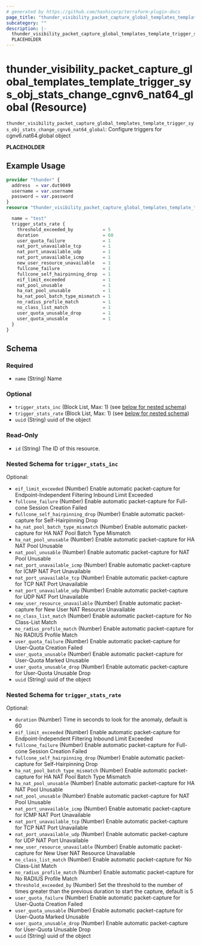 ```yaml
---
# generated by https://github.com/hashicorp/terraform-plugin-docs
page_title: "thunder_visibility_packet_capture_global_templates_template_trigger_sys_obj_stats_change_cgnv6_nat64_global Resource - terraform-provider-thunder"
subcategory: ""
description: |-
  thunder_visibility_packet_capture_global_templates_template_trigger_sys_obj_stats_change_cgnv6_nat64_global: Configure triggers for cgnv6.nat64.global object
  PLACEHOLDER
---
```


# thunder_visibility_packet_capture_global_templates_template_trigger_sys_obj_stats_change_cgnv6_nat64_global (Resource)

`thunder_visibility_packet_capture_global_templates_template_trigger_sys_obj_stats_change_cgnv6_nat64_global`: Configure triggers for cgnv6.nat64.global object

__PLACEHOLDER__

## Example Usage

```terraform
provider "thunder" {
  address  = var.dut9049
  username = var.username
  password = var.password
}
resource "thunder_visibility_packet_capture_global_templates_template_trigger_sys_obj_stats_change_cgnv6_nat64_global" "thunder_visibility_packet_capture_global_templates_template_trigger_sys_obj_stats_change_cgnv6_nat64_global" {

  name = "test"
  trigger_stats_rate {
    threshold_exceeded_by           = 5
    duration                        = 60
    user_quota_failure              = 1
    nat_port_unavailable_tcp        = 1
    nat_port_unavailable_udp        = 1
    nat_port_unavailable_icmp       = 1
    new_user_resource_unavailable   = 1
    fullcone_failure                = 1
    fullcone_self_hairpinning_drop  = 1
    eif_limit_exceeded              = 1
    nat_pool_unusable               = 1
    ha_nat_pool_unusable            = 1
    ha_nat_pool_batch_type_mismatch = 1
    no_radius_profile_match         = 1
    no_class_list_match             = 1
    user_quota_unusable_drop        = 1
    user_quota_unusable             = 1
  }
}
```

<!-- schema generated by tfplugindocs -->
## Schema

### Required

- `name` (String) Name

### Optional

- `trigger_stats_inc` (Block List, Max: 1) (see [below for nested schema](#nestedblock--trigger_stats_inc))
- `trigger_stats_rate` (Block List, Max: 1) (see [below for nested schema](#nestedblock--trigger_stats_rate))
- `uuid` (String) uuid of the object

### Read-Only

- `id` (String) The ID of this resource.

<a id="nestedblock--trigger_stats_inc"></a>
### Nested Schema for `trigger_stats_inc`

Optional:

- `eif_limit_exceeded` (Number) Enable automatic packet-capture for Endpoint-Independent Filtering Inbound Limit Exceeded
- `fullcone_failure` (Number) Enable automatic packet-capture for Full-cone Session Creation Failed
- `fullcone_self_hairpinning_drop` (Number) Enable automatic packet-capture for Self-Hairpinning Drop
- `ha_nat_pool_batch_type_mismatch` (Number) Enable automatic packet-capture for HA NAT Pool Batch Type Mismatch
- `ha_nat_pool_unusable` (Number) Enable automatic packet-capture for HA NAT Pool Unusable
- `nat_pool_unusable` (Number) Enable automatic packet-capture for NAT Pool Unusable
- `nat_port_unavailable_icmp` (Number) Enable automatic packet-capture for ICMP NAT Port Unavailable
- `nat_port_unavailable_tcp` (Number) Enable automatic packet-capture for TCP NAT Port Unavailable
- `nat_port_unavailable_udp` (Number) Enable automatic packet-capture for UDP NAT Port Unavailable
- `new_user_resource_unavailable` (Number) Enable automatic packet-capture for New User NAT Resource Unavailable
- `no_class_list_match` (Number) Enable automatic packet-capture for No Class-List Match
- `no_radius_profile_match` (Number) Enable automatic packet-capture for No RADIUS Profile Match
- `user_quota_failure` (Number) Enable automatic packet-capture for User-Quota Creation Failed
- `user_quota_unusable` (Number) Enable automatic packet-capture for User-Quota Marked Unusable
- `user_quota_unusable_drop` (Number) Enable automatic packet-capture for User-Quota Unusable Drop
- `uuid` (String) uuid of the object


<a id="nestedblock--trigger_stats_rate"></a>
### Nested Schema for `trigger_stats_rate`

Optional:

- `duration` (Number) Time in seconds to look for the anomaly, default is 60
- `eif_limit_exceeded` (Number) Enable automatic packet-capture for Endpoint-Independent Filtering Inbound Limit Exceeded
- `fullcone_failure` (Number) Enable automatic packet-capture for Full-cone Session Creation Failed
- `fullcone_self_hairpinning_drop` (Number) Enable automatic packet-capture for Self-Hairpinning Drop
- `ha_nat_pool_batch_type_mismatch` (Number) Enable automatic packet-capture for HA NAT Pool Batch Type Mismatch
- `ha_nat_pool_unusable` (Number) Enable automatic packet-capture for HA NAT Pool Unusable
- `nat_pool_unusable` (Number) Enable automatic packet-capture for NAT Pool Unusable
- `nat_port_unavailable_icmp` (Number) Enable automatic packet-capture for ICMP NAT Port Unavailable
- `nat_port_unavailable_tcp` (Number) Enable automatic packet-capture for TCP NAT Port Unavailable
- `nat_port_unavailable_udp` (Number) Enable automatic packet-capture for UDP NAT Port Unavailable
- `new_user_resource_unavailable` (Number) Enable automatic packet-capture for New User NAT Resource Unavailable
- `no_class_list_match` (Number) Enable automatic packet-capture for No Class-List Match
- `no_radius_profile_match` (Number) Enable automatic packet-capture for No RADIUS Profile Match
- `threshold_exceeded_by` (Number) Set the threshold to the number of times greater than the previous duration to start the capture, default is 5
- `user_quota_failure` (Number) Enable automatic packet-capture for User-Quota Creation Failed
- `user_quota_unusable` (Number) Enable automatic packet-capture for User-Quota Marked Unusable
- `user_quota_unusable_drop` (Number) Enable automatic packet-capture for User-Quota Unusable Drop
- `uuid` (String) uuid of the object


